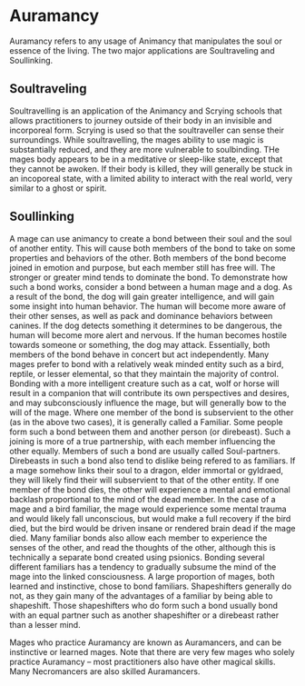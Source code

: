# Auramancy

Auramancy refers to any usage of Animancy that manipulates the soul or essence of the living. The two major applications are Soultraveling and Soullinking.

## Soultraveling

Soultravelling is an application of the Animancy and Scrying schools that allows practitioners to journey outside of their body in an invisible and incorporeal form. Scrying is used so that the soultraveller can sense their surroundings. While soultravelling, the mages ability to use magic is substantially reduced, and they are more vulnerable to soulbinding.  THe mages body appears to be in a meditative or sleep-like state, except that they cannot be awoken. If their body is killed, they will generally be stuck in an incoporeal state, with a limited ability to interact with the real world, very similar to a ghost or spirit.

## Soullinking

A mage can use animancy to create a bond between their soul and the soul of another entity. This will cause both members of the bond to take on some properties and behaviors of the other. Both members of the bond become joined in emotion and purpose, but each member still has free will. The stronger or greater mind tends to dominate the bond. 
To demonstrate how such a bond works, consider a bond between a human mage and a dog. As a result of the bond, the dog will gain greater intelligence, and will gain some insight into human behavior. The human will become more aware of their other senses, as well as pack and dominance behaviors between canines. If the dog detects something it determines to be dangerous, the human will become more alert and nervous. If the human becomes hostile towards someone or something, the dog may attack. Essentially, both members of the bond behave in concert but act independently.
Many mages prefer to bond with a relatively weak minded entity such as a bird, reptile, or lesser elemental, so that they maintain the majority of control. Bonding with a more intelligent creature such as a cat, wolf or horse will result in a companion that will contribute its own perspectives and desires, and may subconsciously influence the mage, but will generally bow to the will of the mage. Where one member of the bond is subservient to the other (as in the above two cases), it is generally called a Familiar.
Some people form such a bond between them and another person (or direbeast). Such a joining is more of a true partnership, with each member influencing the other equally. Members of such a bond are usually called Soul-partners. Direbeasts in such a bond also tend to dislike being refered to as familiars.
If a mage somehow links their soul to a dragon, elder immortal or gyldraed, they will likely find their will subservient to that of the other entity. 
If one member of the bond dies, the other will experience a mental and emotional backlash proportional to the mind of the dead member. In the case of a mage and a bird familiar, the mage would experience some mental trauma and would likely fall unconscious, but would make a full recovery if the bird died, but the bird would be driven insane or rendered brain dead if the mage died.
Many familiar bonds also allow each member to experience the senses of the other, and read the thoughts of the other, although this is technically a separate bond created using psionics.
Bonding several different familiars has a tendency to gradually subsume the mind of the mage into the linked consciousness.
A large proportion of mages, both learned and instinctive, chose to bond familiars. Shapeshifters generally do not, as they gain many of the advantages of a familiar by being able to shapeshift. Those shapeshifters who do form such a bond usually bond with an equal partner such as another shapeshifter or a direbeast rather than a lesser mind.

Mages who practice Auramancy are known as Auramancers, and can be instinctive or learned mages. Note that there are very few mages who solely practice Auramancy – most practitioners also have other magical skills. Many Necromancers are also skilled Auramancers. 